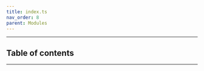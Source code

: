 ```yaml
---
title: index.ts
nav_order: 8
parent: Modules
---
```


---

<h2 class="text-delta">Table of contents</h2>

---

